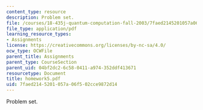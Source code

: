 ```yaml
---
content_type: resource
description: Problem set.
file: /courses/18-435j-quantum-computation-fall-2003/7faed2145201057a06f502cce9872d14_homework5.pdf
file_type: application/pdf
learning_resource_types:
- Assignments
license: https://creativecommons.org/licenses/by-nc-sa/4.0/
ocw_type: OCWFile
parent_title: Assignments
parent_type: CourseSection
parent_uid: 04bf2dc2-6c58-0411-a974-352ddf413671
resourcetype: Document
title: homework5.pdf
uid: 7faed214-5201-057a-06f5-02cce9872d14
---
```

Problem set.